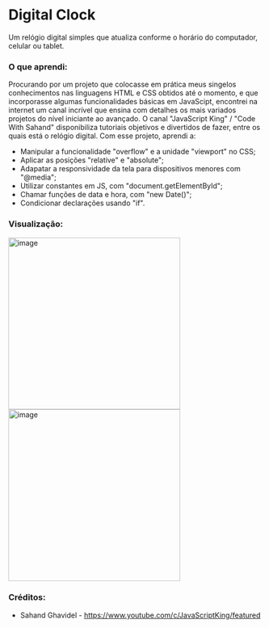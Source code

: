 # Digital Clock

Um relógio digital simples que atualiza conforme o horário do computador, celular ou tablet.

### O que aprendi:

Procurando por um projeto que colocasse em prática meus singelos conhecimentos nas linguagens HTML e CSS obtidos até o momento, e que incorporasse algumas funcionalidades básicas em JavaScipt, encontrei na internet um canal incrível que ensina com detalhes os mais variados projetos do nível iniciante ao avançado. O canal "JavaScript King" / "Code With Sahand" disponibiliza tutoriais objetivos e divertidos de fazer, entre os quais está o relógio digital. Com esse projeto, aprendi a:

- Manipular a funcionalidade "overflow" e a unidade "viewport" no CSS;
- Aplicar as posições "relative" e "absolute";
- Adapatar a responsividade da tela para dispositivos menores com "@media";
- Utilizar constantes em JS, com "document.getElementById";
- Chamar funções de data e hora, com "new Date()";
- Condicionar declarações usando "if".

### Visualização:

<img height="340" alt="image" src="https://user-images.githubusercontent.com/106192001/185527762-6a921803-c0ac-4ddd-8eca-119f5682c37a.png"> <img height="340" alt="image" src="https://user-images.githubusercontent.com/106192001/185527646-13ef9668-0c32-4758-839e-72e01bc42505.png">

### Créditos:

- Sahand Ghavidel - https://www.youtube.com/c/JavaScriptKing/featured
